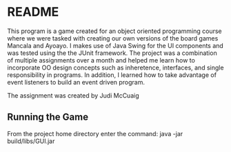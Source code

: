 # README
This program is a game created for an object oriented programming course where we were tasked with creating our own versions of the board games Mancala and Ayoayo. I makes use of Java Swing for the UI components and was tested using the the JUnit framework. The project was a combination of multiple assignments over a month and helped me learn how to incorporate OO design concepts such as inheretence, interfaces, and single responsibility in programs. In addition, I learned how to take advantage of event listeners to build an event driven program.

The assignment was created by Judi McCuaig

## Running the Game
From the project home directory enter the command:
java -jar build/libs/GUI.jar